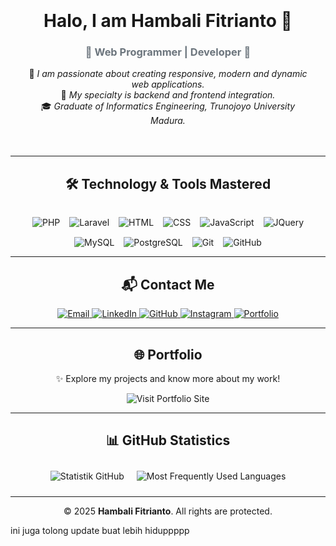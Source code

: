 <div align="center" style="padding: 20px;">

  <h1>Halo, I am <strong>Hambali Fitrianto</strong> 👋</h1>
  <h3 style="color: #6c757d;">🌟 Web Programmer | Developer 🌟</h3>

  <p>
    🚀 <em>I am passionate about creating responsive, modern and dynamic web applications.</em><br>
    💼 <em>My specialty is backend and frontend integration.</em><br>
    🎓 <em>Graduate of Informatics Engineering, Trunojoyo University Madura.</em>
  </p>

</div>

---

<div align="center">
  <h2>🛠️ Technology & Tools Mastered</h2>
  <div style="display: flex; justify-content: center; flex-wrap: wrap; gap: 15px; padding-top: 15px;">
    <img src="https://img.shields.io/badge/PHP-777BB4?style=for-the-badge&logo=php&logoColor=white" alt="PHP" />
    <img src="https://img.shields.io/badge/Laravel-FF2D20?style=for-the-badge&logo=laravel&logoColor=white" alt="Laravel" />
    <img src="https://img.shields.io/badge/HTML-E34F26?style=for-the-badge&logo=html5&logoColor=white" alt="HTML" />
    <img src="https://img.shields.io/badge/CSS-1572B6?style=for-the-badge&logo=css3&logoColor=white" alt="CSS" />
    <img src="https://img.shields.io/badge/JavaScript-F7DF1E?style=for-the-badge&logo=javascript&logoColor=black" alt="JavaScript" />
    <img src="https://img.shields.io/badge/JQuery-0769AD?style=for-the-badge&logo=jquery&logoColor=white" alt="JQuery" />
    <img src="https://img.shields.io/badge/MySQL-4479A1?style=for-the-badge&logo=mysql&logoColor=white" alt="MySQL" />
    <img src="https://img.shields.io/badge/PostgreSQL-336791?style=for-the-badge&logo=postgresql&logoColor=white" alt="PostgreSQL" />
    <img src="https://img.shields.io/badge/Git-F05032?style=for-the-badge&logo=git&logoColor=white" alt="Git" />
    <img src="https://img.shields.io/badge/GitHub-181717?style=for-the-badge&logo=github&logoColor=white" alt="GitHub" />
  </div>
</div>

---

<div align="center">
  <h2>📬 Contact Me</h2>
  <p>
    <a href="mailto:hambali.fitrianto01@gmail.com">
      <img src="https://img.shields.io/badge/Email-D14836?style=for-the-badge&logo=gmail&logoColor=white" alt="Email" />
    </a>
    <a href="https://www.linkedin.com/in/hambali-fitrianto">
      <img src="https://img.shields.io/badge/LinkedIn-0077B5?style=for-the-badge&logo=linkedin&logoColor=white" alt="LinkedIn" />
    </a>
    <a href="https://github.com/Hambali-Fitrianto">
      <img src="https://img.shields.io/badge/GitHub-000000?style=for-the-badge&logo=github&logoColor=white" alt="GitHub" />
    </a>
    <a href="https://www.instagram.com/capt_msf/">
      <img src="https://img.shields.io/badge/Instagram-E4405F?style=for-the-badge&logo=instagram&logoColor=white" alt="Instagram" />
    </a>
    <a href="https://porto.hambalifitrianto.web.id/">
      <img src="https://img.shields.io/badge/Portfolio-24292E?style=for-the-badge&logo=internet-explorer&logoColor=white" alt="Portfolio" />
    </a>
  </p>
</div>

---

<div align="center">
  <h2>🌐 Portfolio</h2>
  <p>✨ Explore my projects and know more about my work!</p>
  <a href="https://porto.hambalifitrianto.web.id/" style="text-decoration: none;">
    <img src="https://img.shields.io/badge/Visit%20My%20Portfolio%20Website-24292E?style=for-the-badge&logo=internet-explorer&logoColor=white" alt="Visit Portfolio Site" />
  </a>
</div>

---

<div align="center">
  <h2>📊 GitHub Statistics</h2>
  <div style="display: flex; justify-content: center; flex-wrap: wrap;">
    <img src="https://github-readme-stats.vercel.app/api?username=Hambali-Fitrianto&show_icons=true&theme=radical" alt="Statistik GitHub" style="margin: 10px;">
    <img src="https://github-readme-stats.vercel.app/api/top-langs/?username=Hambali-Fitrianto&layout=compact&theme=radical" alt="Most Frequently Used Languages" style="margin: 10px;">
  </div>
</div>

---

<div align="center">
  <p>© 2025 <strong>Hambali Fitrianto</strong>. All rights are protected.</p>
</div>

ini juga tolong update buat lebih hiduppppp
